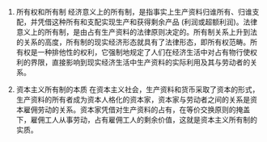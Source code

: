 1. 所有权和所有制
经济意义上的所有制，是指事实上生产资料归谁所有、归谁支配，并凭借这种所有和支配实现生产和获得剩余产品 (利润或超额利润)。法律意义上的所有制，是由占有生产资料的法律原则决定的。所有制关系上升到法的关系的高度，所有制的现实经济形态就具有了法律形态，即所有权范畴。所有权是一种排他性的权利，它强制地规定了人们在经济生活中对占有物行使权利的界限，直接影响到现实经济生活中生产资料的实际利用及其与劳动者的关系。

2. 资本主义所有制的本质
在资本主义社会，生产资料和货币采取了资本的形式，生产资料的所有者成为资本人格化的资本家，资本家与劳动者之间的关系是资本雇佣劳动的关系。资本家凭借对生产资料的占有，在等价交换原则的掩盖下，雇佣工人从事劳动，占有雇佣工人的剩余价值，这就是资本主义所有制的实质。



